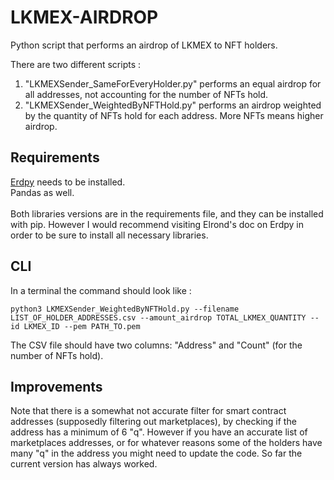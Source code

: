 # LKMEX-AIRDROP
Python script that performs an airdrop of LKMEX to NFT holders. 

There are two different scripts : 
<ol>
  <li>"LKMEXSender_SameForEveryHolder.py" performs an equal airdrop for all addresses, not accounting for the number of NFTs hold.
</li>
  <li>"LKMEXSender_WeightedByNFTHold.py" performs an airdrop weighted by the quantity of NFTs hold for each address. More NFTs means higher airdrop. </li>
</ol>


## Requirements

[Erdpy](https://docs.elrond.com/sdk-and-tools/erdpy/installing-erdpy/) needs to be installed.  <br>
Pandas as well.  <br>  <br>
Both libraries versions are in the requirements file, and they can be installed with pip. However I would recommend visiting Elrond's doc on Erdpy in order to be sure to install all necessary libraries.

## CLI

In a terminal the command should look like :

```python3 LKMEXSender_WeightedByNFTHold.py --filename LIST_OF_HOLDER_ADDRESSES.csv --amount_airdrop TOTAL_LKMEX_QUANTITY --id LKMEX_ID --pem PATH_TO.pem```

The CSV file should have two columns: "Address" and "Count" (for the number of NFTs hold). 


## Improvements

Note that there is a somewhat not accurate filter for smart contract addresses (supposedly filtering out marketplaces), by checking if the address has a minimum of 6 "q". However if you have an accurate list of marketplaces addresses, or for whatever reasons some of the holders have many "q" in the address you might need to update the code. So far the current version has always worked.
